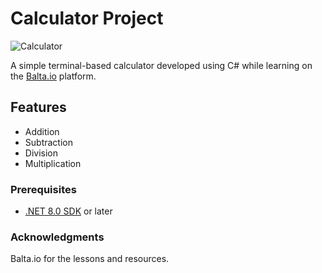 # Calculator Project

![Calculator](https://i.ibb.co/Kz90txF/calculator.png)

A simple terminal-based calculator developed using C# while learning on the [Balta.io](https://balta.io) platform.

## Features

- Addition
- Subtraction
- Division
- Multiplication

### Prerequisites

- [.NET 8.0 SDK](https://dotnet.microsoft.com/download/dotnet/8.0) or later

### Acknowledgments
Balta.io for the lessons and resources.



